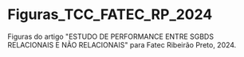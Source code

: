 # Figuras_TCC_FATEC_RP_2024
Figuras do artigo "ESTUDO DE PERFORMANCE ENTRE SGBDS RELACIONAIS E NÃO RELACIONAIS" para Fatec Ribeirão Preto, 2024.
